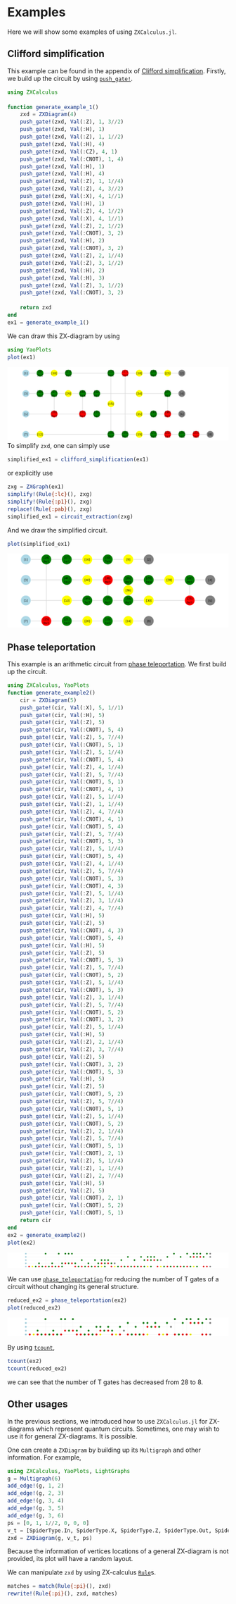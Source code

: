 # Examples

Here we will show some examples of using `ZXCalculus.jl`.

## Clifford simplification

This example can be found in the appendix of [Clifford simplification](https://arxiv.org/abs/1902.03178). Firstly, we build up the circuit by using [`push_gate!`](@ref).

```julia
using ZXCalculus

function generate_example_1()
    zxd = ZXDiagram(4)
    push_gate!(zxd, Val(:Z), 1, 3//2)
    push_gate!(zxd, Val(:H), 1)
    push_gate!(zxd, Val(:Z), 1, 1//2)
    push_gate!(zxd, Val(:H), 4)
    push_gate!(zxd, Val(:CZ), 4, 1)
    push_gate!(zxd, Val(:CNOT), 1, 4)
    push_gate!(zxd, Val(:H), 1)
    push_gate!(zxd, Val(:H), 4)
    push_gate!(zxd, Val(:Z), 1, 1//4)
    push_gate!(zxd, Val(:Z), 4, 3//2)
    push_gate!(zxd, Val(:X), 4, 1//1)
    push_gate!(zxd, Val(:H), 1)
    push_gate!(zxd, Val(:Z), 4, 1//2)
    push_gate!(zxd, Val(:X), 4, 1//1)
    push_gate!(zxd, Val(:Z), 2, 1//2)
    push_gate!(zxd, Val(:CNOT), 3, 2)
    push_gate!(zxd, Val(:H), 2)
    push_gate!(zxd, Val(:CNOT), 3, 2)
    push_gate!(zxd, Val(:Z), 2, 1//4)
    push_gate!(zxd, Val(:Z), 3, 1//2)
    push_gate!(zxd, Val(:H), 2)
    push_gate!(zxd, Val(:H), 3)
    push_gate!(zxd, Val(:Z), 3, 1//2)
    push_gate!(zxd, Val(:CNOT), 3, 2)

    return zxd
end
ex1 = generate_example_1()
```
We can draw this ZX-diagram by using
```julia
using YaoPlots
plot(ex1)
```
![the circuit of example 1](imgs/ex1.svg)
To simplify `zxd`, one can simply use
```julia
simplified_ex1 = clifford_simplification(ex1)
```
or explicitly use
```julia
zxg = ZXGraph(ex1)
simplify!(Rule{:lc}(), zxg)
simplify!(Rule{:p1}(), zxg)
replace!(Rule{:pab}(), zxg)
simplified_ex1 = circuit_extraction(zxg)
```
And we draw the simplified circuit.
```julia
plot(simplified_ex1)
```
![the simplified circuit of example 1](imgs/simplified_ex1.svg)


## Phase teleportation

This example is an arithmetic circuit from [phase teleportation](https://arxiv.org/abs/1903.10477).
We first build up the circuit.
```julia
using ZXCalculus, YaoPlots
function generate_example2()
    cir = ZXDiagram(5)
    push_gate!(cir, Val(:X), 5, 1//1)
    push_gate!(cir, Val(:H), 5)
    push_gate!(cir, Val(:Z), 5)
    push_gate!(cir, Val(:CNOT), 5, 4)
    push_gate!(cir, Val(:Z), 5, 7//4)
    push_gate!(cir, Val(:CNOT), 5, 1)
    push_gate!(cir, Val(:Z), 5, 1//4)
    push_gate!(cir, Val(:CNOT), 5, 4)
    push_gate!(cir, Val(:Z), 4, 1//4)
    push_gate!(cir, Val(:Z), 5, 7//4)
    push_gate!(cir, Val(:CNOT), 5, 1)
    push_gate!(cir, Val(:CNOT), 4, 1)
    push_gate!(cir, Val(:Z), 5, 1//4)
    push_gate!(cir, Val(:Z), 1, 1//4)
    push_gate!(cir, Val(:Z), 4, 7//4)
    push_gate!(cir, Val(:CNOT), 4, 1)
    push_gate!(cir, Val(:CNOT), 5, 4)
    push_gate!(cir, Val(:Z), 5, 7//4)
    push_gate!(cir, Val(:CNOT), 5, 3)
    push_gate!(cir, Val(:Z), 5, 1//4)
    push_gate!(cir, Val(:CNOT), 5, 4)
    push_gate!(cir, Val(:Z), 4, 1//4)
    push_gate!(cir, Val(:Z), 5, 7//4)
    push_gate!(cir, Val(:CNOT), 5, 3)
    push_gate!(cir, Val(:CNOT), 4, 3)
    push_gate!(cir, Val(:Z), 5, 1//4)
    push_gate!(cir, Val(:Z), 3, 1//4)
    push_gate!(cir, Val(:Z), 4, 7//4)
    push_gate!(cir, Val(:H), 5)
    push_gate!(cir, Val(:Z), 5)
    push_gate!(cir, Val(:CNOT), 4, 3)
    push_gate!(cir, Val(:CNOT), 5, 4)
    push_gate!(cir, Val(:H), 5)
    push_gate!(cir, Val(:Z), 5)
    push_gate!(cir, Val(:CNOT), 5, 3)
    push_gate!(cir, Val(:Z), 5, 7//4)
    push_gate!(cir, Val(:CNOT), 5, 2)
    push_gate!(cir, Val(:Z), 5, 1//4)
    push_gate!(cir, Val(:CNOT), 5, 3)
    push_gate!(cir, Val(:Z), 3, 1//4)
    push_gate!(cir, Val(:Z), 5, 7//4)
    push_gate!(cir, Val(:CNOT), 5, 2)
    push_gate!(cir, Val(:CNOT), 3, 2)
    push_gate!(cir, Val(:Z), 5, 1//4)
    push_gate!(cir, Val(:H), 5)
    push_gate!(cir, Val(:Z), 2, 1//4)
    push_gate!(cir, Val(:Z), 3, 7//4)
    push_gate!(cir, Val(:Z), 5)
    push_gate!(cir, Val(:CNOT), 3, 2)
    push_gate!(cir, Val(:CNOT), 5, 3)
    push_gate!(cir, Val(:H), 5)
    push_gate!(cir, Val(:Z), 5)
    push_gate!(cir, Val(:CNOT), 5, 2)
    push_gate!(cir, Val(:Z), 5, 7//4)
    push_gate!(cir, Val(:CNOT), 5, 1)
    push_gate!(cir, Val(:Z), 5, 1//4)
    push_gate!(cir, Val(:CNOT), 5, 2)
    push_gate!(cir, Val(:Z), 2, 1//4)
    push_gate!(cir, Val(:Z), 5, 7//4)
    push_gate!(cir, Val(:CNOT), 5, 1)
    push_gate!(cir, Val(:CNOT), 2, 1)
    push_gate!(cir, Val(:Z), 5, 1//4)
    push_gate!(cir, Val(:Z), 1, 1//4)
    push_gate!(cir, Val(:Z), 2, 7//4)
    push_gate!(cir, Val(:H), 5)
    push_gate!(cir, Val(:Z), 5)
    push_gate!(cir, Val(:CNOT), 2, 1)
    push_gate!(cir, Val(:CNOT), 5, 2)
    push_gate!(cir, Val(:CNOT), 5, 1)
    return cir
end
ex2 = generate_example2()
plot(ex2)
```
![the circuit of example 2](imgs/ex2.svg)

We can use [`phase_teleportation`](@ref) for reducing the number of T gates of a circuit without changing its general structure.
```julia
reduced_ex2 = phase_teleportation(ex2)
plot(reduced_ex2)
```
![the reduced circuit of example 2](imgs/reduced_ex2.svg)

By using [`tcount`](@ref),
```julia
tcount(ex2)
tcount(reduced_ex2)
```
we can see that the number of T gates has decreased from 28 to 8.


## Other usages

In the previous sections, we introduced how to use `ZXCalculus.jl` for ZX-diagrams which represent quantum circuits. Sometimes, one may wish to use it for general ZX-diagrams. It is possible.

One can create a `ZXDiagram` by building up its `Multigraph` and other information. For example,
```julia
using ZXCalculus, YaoPlots, LightGraphs
g = Multigraph(6)
add_edge!(g, 1, 2)
add_edge!(g, 2, 3)
add_edge!(g, 3, 4)
add_edge!(g, 3, 5)
add_edge!(g, 3, 6)
ps = [0, 1, 1//2, 0, 0, 0]
v_t = [SpiderType.In, SpiderType.X, SpiderType.Z, SpiderType.Out, SpiderType.Out, SpiderType.Out]
zxd = ZXDiagram(g, v_t, ps)
```
Because the information of vertices locations of a general ZX-diagram is not provided, its plot will have a random layout.

We can manipulate `zxd` by using ZX-calculus [`Rule`](@ref)s.
```julia
matches = match(Rule{:pi}(), zxd)
rewrite!(Rule{:pi}(), zxd, matches)
```
